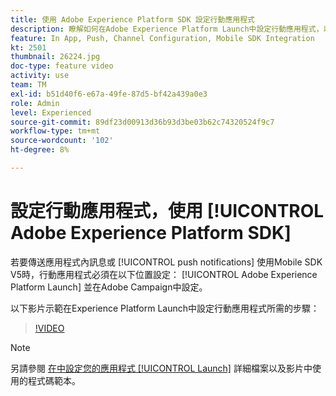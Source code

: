 ```yaml
---
title: 使用 Adobe Experience Platform SDK 設定行動應用程式
description: 瞭解如何在Adobe Experience Platform Launch中設定行動應用程式，以及如何在Adobe Campaign中進行設定。
feature: In App, Push, Channel Configuration, Mobile SDK Integration
kt: 2501
thumbnail: 26224.jpg
doc-type: feature video
activity: use
team: TM
exl-id: b51d40f6-e67a-49fe-87d5-bf42a439a0e3
role: Admin
level: Experienced
source-git-commit: 89df23d00913d36b93d3be03b62c74320524f9c7
workflow-type: tm+mt
source-wordcount: '102'
ht-degree: 8%

---
```



# 設定行動應用程式，使用 [!UICONTROL Adobe Experience Platform SDK]

若要傳送應用程式內訊息或 [!UICONTROL push notifications] 使用Mobile SDK V5時，行動應用程式必須在以下位置設定： [!UICONTROL Adobe Experience Platform Launch] 並在Adobe Campaign中設定。

以下影片示範在Experience Platform Launch中設定行動應用程式所需的步驟：

>[!VIDEO](https://video.tv.adobe.com/v/26224?quality=12&learn=on)

>[!NOTE]
>
>另請參閱 [在中設定您的應用程式 [!UICONTROL Launch]](https://experienceleague.adobe.com/docs/campaign-standard/using/administrating/configuring-channels/configuring-a-mobile-application.html?lang=en) 詳細檔案以及影片中使用的程式碼範本。
